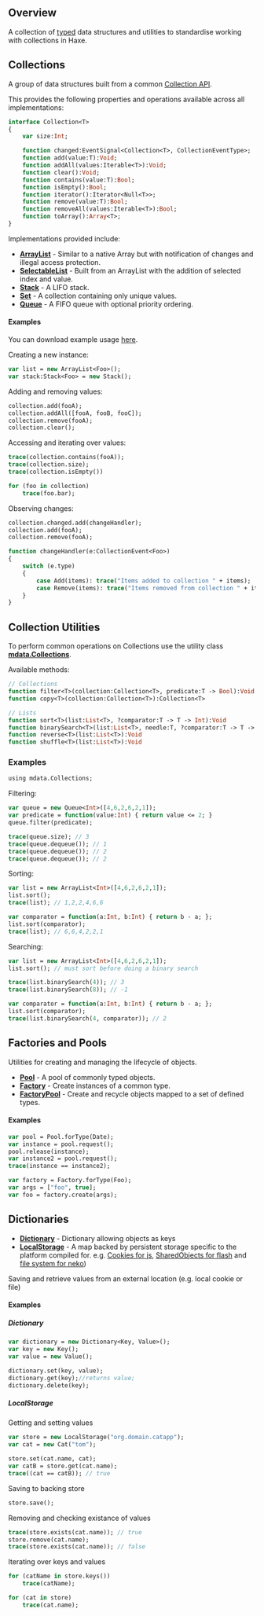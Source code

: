 Overview
--------

A collection of [typed](http://haxe.org/ref/type_params) data structures and 
utilities to standardise working with collections in Haxe.

## Collections

A group of data structures built from a common [Collection API](src/mdata/Collection.hx).

This provides the following properties and operations available across all 
implementations:

```haxe
interface Collection<T>
{
	var size:Int;

	function changed:EventSignal<Collection<T>, CollectionEventType>;
	function add(value:T):Void;
	function addAll(values:Iterable<T>):Void;
	function clear():Void;
	function contains(value:T):Bool;
	function isEmpty():Bool;
	function iterator():Iterator<Null<T>>;
	function remove(value:T):Bool;
	function removeAll(values:Iterable<T>):Bool;
	function toArray():Array<T>;
}
```	

Implementations provided include:

* **[ArrayList](src/mdata/ArrayList.hx)** - Similar to a native Array but with 
  notification of changes and illegal access protection.
* **[SelectableList](src/mdata/SelectableList.hx)** - Built from an ArrayList 
  with the addition of selected index and value.
* **[Stack](src/mdata/Stack.hx)** - A LIFO stack.
* **[Set](src/mdata/Set.hx)** - A collection containing only unique values.
* **[Queue](src/mdata/Queue.hx)** - A FIFO queue with optional priority ordering.

#### Examples

You can download example usage [here](https://github.com/downloads/massiveinteractive/mdata/example.zip).

Creating a new instance:

```haxe
var list = new ArrayList<Foo>();
var stack:Stack<Foo> = new Stack();
```

Adding and removing values:

```haxe
collection.add(fooA);
collection.addAll([fooA, fooB, fooC]);
collection.remove(fooA);
collection.clear();
```

Accessing and iterating over values:

```haxe
trace(collection.contains(fooA));
trace(collection.size);
trace(collection.isEmpty())

for (foo in collection)
	trace(foo.bar);
```

Observing changes:

```haxe
collection.changed.add(changeHandler);
collection.add(fooA);
collection.remove(fooA);

function changeHandler(e:CollectionEvent<Foo>)
{
	switch (e.type)
	{
		case Add(items): trace("Items added to collection " + items);
		case Remove(items): trace("Items removed from collection " + items);
	}
}
```

## Collection Utilities

To perform common operations on Collections use the utility 
class **[mdata.Collections](src/mdata/Collections.hx)**.

Available methods:

```haxe
// Collections
function filter<T>(collection:Collection<T>, predicate:T -> Bool):Void
function copy<T>(collection:Collection<T>):Collection<T>

// Lists
function sort<T>(list:List<T>, ?comparator:T -> T -> Int):Void
function binarySearch<T>(list:List<T>, needle:T, ?comparator:T -> T -> Int):Int
function reverse<T>(list:List<T>):Void
function shuffle<T>(list:List<T>):Void
```

### Examples

```haxe
using mdata.Collections;
```

Filtering:

```haxe
var queue = new Queue<Int>([4,6,2,6,2,1]);
var predicate = function(value:Int) { return value <= 2; } 
queue.filter(predicate);

trace(queue.size); // 3
trace(queue.dequeue()); // 1
trace(queue.dequeue()); // 2
trace(queue.dequeue()); // 2
```

Sorting:

```haxe
var list = new ArrayList<Int>([4,6,2,6,2,1]);
list.sort();
trace(list); // 1,2,2,4,6,6

var comparator = function(a:Int, b:Int) { return b - a; };
list.sort(comparator);
trace(list); // 6,6,4,2,2,1
```

Searching:

```haxe
var list = new ArrayList<Int>([4,6,2,6,2,1]);
list.sort(); // must sort before doing a binary search

trace(list.binarySearch(4)); // 3
trace(list.binarySearch(8)); // -1

var comparator = function(a:Int, b:Int) { return b - a; };
list.sort(comparator);
trace(list.binarySearch(4, comparator)); // 2
```

## Factories and Pools

Utilities for creating and managing the lifecycle of objects.

* **[Pool](src/mdata/Pool.hx)** - A pool of commonly typed objects.
* **[Factory](src/mdata/Factory.hx)** - Create instances of a common type.
* **[FactoryPool](src/mdata/FactoryPool.hx)** - Create and recycle objects mapped to a set of defined types.


#### Examples

```haxe
var pool = Pool.forType(Date);
var instance = pool.request();
pool.release(instance);	
var instance2 = pool.request();
trace(instance == instance2);

var factory = Factory.forType(Foo);
var args = ["foo", true];
var foo = factory.create(args);
```

## Dictionaries

* **[Dictionary](src/mdata/Dictionary.hx)** - Dictionary allowing objects as keys
* **[LocalStorage](src/mdata/LocalStorage.hx)** - A map backed by persistent storage specific to the platform compiled for. e.g. [Cookies for js](src/mdata/LocalStorage_js.hx), [SharedObjects for flash](src/mdata/LocalStorage_flash.hx) and [file system for neko](src/mdata/LocalStorage_neko.hx))

Saving and retrieve values from an external location (e.g. local cookie or file)

#### Examples

##### Dictionary

```haxe
var dictionary = new Dictionary<Key, Value>();
var key = new Key();
var value = new Value();

dictionary.set(key, value);
dictionary.get(key);//returns value;
dictionary.delete(key);
```

##### LocalStorage

Getting and setting values

```haxe
var store = new LocalStorage("org.domain.catapp");
var cat = new Cat("tom");

store.set(cat.name, cat);
var catB = store.get(cat.name);
trace((cat == catB)); // true
```

Saving to backing store

```haxe
store.save();
```

Removing and checking existance of values

```haxe
trace(store.exists(cat.name)); // true
store.remove(cat.name);
trace(store.exists(cat.name)); // false
```

Iterating over keys and values

```haxe
for (catName in store.keys())
	trace(catName);

for (cat in store)
	trace(cat.name);	
```